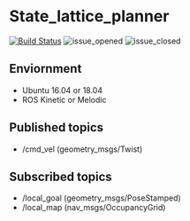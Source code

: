 # State_lattice_planner

[![Build Status](https://travis-ci.org/amslabtech/state_lattice_planner.svg?branch=master)](https://travis-ci.org/amslabtech/state_lattice_planner)
![issue_opened](https://img.shields.io/github/issues/amslabtech/state_lattice_planner.svg)
![issue_closed](https://img.shields.io/github/issues-closed/amslabtech/state_lattice_planner.svg)

## Enviornment
- Ubuntu 16.04 or 18.04
- ROS Kinetic or Melodic

## Published topics
- /cmd_vel (geometry_msgs/Twist)

## Subscribed topics
- /local_goal (geometry_msgs/PoseStamped)
- /local_map (nav_msgs/OccupancyGrid)
